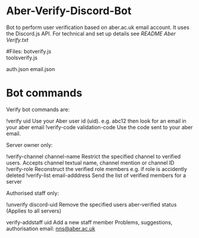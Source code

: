 # Aber-Verify-Discord-Bot
Bot to perform user verification based on aber.ac.uk email account. It uses the Discord.js API. 
For technical and set up details see *README Aber Verify.txt*

#Files:
botverify.js    
toolsverify.js

auth.json
email.json



# Bot commands
Verify bot commands are: 

!verify uid                        Use your Aber user id (uid). e.g. abc12
                                   then look for an email in your aber email
!verify-code validation-code       Use the code sent to your aber email.

Server owner only:

!verify-channel channel-name       Restrict the specified channel to verified users.
                                   Accepts channel textual name, channel mention
                                   or channel ID
!verify-role                       Reconstruct the verified role members
                                   e.g. if role is accidently deleted
!verify-list email-adddress        Send the list of verified members for a server

Authorised staff only:

!unverify discord-uid              Remove the specified users aber-verified status
                                   (Applies to all servers)

verify-addstaff uid                Add a new staff member
Problems, suggestions, authorisation  email: nns@aber.ac.uk
